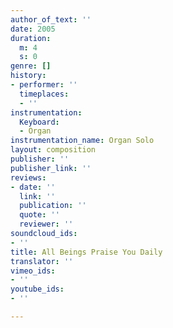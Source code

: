 ```yaml
---
author_of_text: ''
date: 2005
duration:
  m: 4
  s: 0
genre: []
history:
- performer: ''
  timeplaces:
  - ''
instrumentation:
  Keyboard:
  - Organ
instrumentation_name: Organ Solo
layout: composition
publisher: ''
publisher_link: ''
reviews:
- date: ''
  link: ''
  publication: ''
  quote: ''
  reviewer: ''
soundcloud_ids:
- ''
title: All Beings Praise You Daily
translator: ''
vimeo_ids:
- ''
youtube_ids:
- ''

---
```

